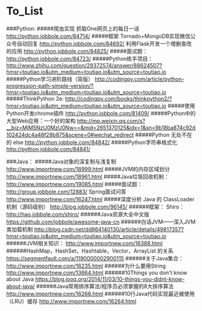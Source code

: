 # To_List

###Python:
#####爬虫实现
	抓取One网页上的每日一话
		http://python.jobbole.com/84714/
#####框架
	Tornado+MongoDB实现微信公众号自动回复
		http://python.jobbole.com/84692/
	利用Flask开发一个增删查改的应用
		http://python.jobbole.com/84825/
#####面试题：
	http://python.jobbole.com/84723/
#####Python练手项目：
	http://www.zhihu.com/question/29372574/answer/88624507?hmsr=toutiao.io&utm_medium=toutiao.io&utm_source=toutiao.io
#####Python学习进阶路线（简版）
	http://codingpy.com/article/python-progression-path-simple-version/?hmsr=toutiao.io&utm_medium=toutiao.io&utm_source=toutiao.io
#####ThinkPython 2e:
	http://codingpy.com/books/thinkpython2/?hmsr=toutiao.io&utm_medium=toutiao.io&utm_source=toutiao.io
#####使用Python开发chrome插件	
	http://python.jobbole.com/81409/
#####Python中的大型Web应用：一个好的架构
	http://mp.weixin.qq.com/s?__biz=MjM5NzU0MzU0Nw==&mid=2651370125&idx=1&sn=9b18ba874c92d102424dc4a48f28b875&scene=0#wechat_redirect
#####Python 无处不在的 else
	http://python.jobbole.com/84842/
#####Python字符串格式化
	http://python.jobbole.com/84841/
	
###Java：
#####Java对象的深复制与浅复制
		http://www.importnew.com/18999.html
#####JVM的内存区域划分
		http://www.importnew.com/18961.html
#####Java垃圾回收机制：
		http://www.importnew.com/19085.html
#####面试题：
		http://group.jobbole.com/12883/
		Spring面试问答
			http://www.importnew.com/16247.html
#####深度分析 Java 的 ClassLoader 机制（源码级别）
		http://blog.jobbole.com/96145/
######框架：
		Shiro：
			http://hao.jobbole.com/shiro/
######Java资源大全中文版
		https://github.com/jobbole/awesome-java-cn
######白话JVM——深入JVM类加载机制
		http://blog.csdn.net/dd864140130/article/details/49817357?hmsr=toutiao.io&utm_medium=toutiao.io&utm_source=toutiao.io
######JVM相关知识：
		http://www.importnew.com/16388.html
######HashMap，HashSet，Hashtable，Vector，ArrayList 的关系
		https://segmentfault.com/a/1190000002900115
######关于Java集合：
		http://www.importnew.com/16235.html
######为什么要用String
		http://www.importnew.com/13664.html
######10Things you don't know about Java
		https://blog.jooq.org/2014/11/03/10-things-you-didnt-know-about-java/
######Java常用排序算法/程序员必须掌握的8大排序算法
		http://www.importnew.com/16266.html
######10行Java代码实现最近被使用（LRU）缓存
		http://www.importnew.com/16264.html

